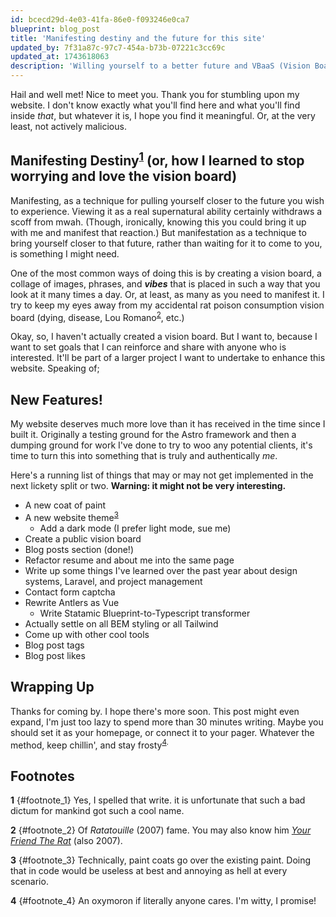 ```yaml
---
id: bcecd29d-4e03-41fa-86e0-f093246e0ca7
blueprint: blog_post
title: 'Manifesting destiny and the future for this site'
updated_by: 7f31a87c-97c7-454a-b73b-07221c3cc69c
updated_at: 1743618063
description: 'Willing yourself to a better future and VBaaS (Vision Boards as a Service).'
---
```

Hail and well met! Nice to meet you. Thank you for stumbling upon my website. I don't know exactly what you'll find here and what you'll find inside _that_, but whatever it is, I hope you find it meaningful. Or, at the very least, not actively malicious.

## Manifesting Destiny<sup>[1](#footnote_1)</sup> (or, how I learned to stop worrying and love the vision board)

Manifesting, as a technique for pulling yourself closer to the future you wish to experience. Viewing it as a real supernatural ability certainly withdraws a scoff from mwah. (Though, ironically, knowing this you could bring it up with me and manifest that reaction.) But manifestation as a technique to bring yourself closer to that future, rather than waiting for it to come to you, is something I might need.

One of the most common ways of doing this is by creating a vision board, a collage of images, phrases, and _**vibes**_ that is placed in such a way that you look at it many times a day. Or, at least, as many as you need to manifest it. I try to keep my eyes away from my accidental rat poison consumption vision board (dying, disease, Lou Romano<sup>[2](#footnote_2)</sup>, etc.)

Okay, so, I haven't actually created a vision board. But I want to, because I want to set goals that I can reinforce and share with anyone who is interested. It'll be part of a larger project I want to undertake to enhance this website. Speaking of;

## New Features!

My website deserves much more love than it has received in the time since I built it. Originally a testing ground for the Astro framework and then a dumping ground for work I've done to try to woo any potential clients, it's time to turn this into something that is truly and authentically _me_.

Here's a running list of things that may or may not get implemented in the next lickety split or two. **Warning: it might not be very interesting.**

- A new coat of paint
- A new website theme<sup>[3](#footnote_3)</sup>
  - Add a dark mode (I prefer light mode, sue me)
- Create a public vision board
- Blog posts section (done!)
- Refactor resume and about me into the same page
- Write up some things I've learned over the past year about design systems, Laravel, and project management
- Contact form captcha
- Rewrite Antlers as Vue
  - Write Statamic Blueprint-to-Typescript transformer
- Actually settle on all BEM styling or all Tailwind
- Come up with other cool tools
- Blog post tags
- Blog post likes

## Wrapping Up

Thanks for coming by. I hope there's more soon. This post might even expand, I'm just too lazy to spend more than 30 minutes writing. Maybe you should set it as your homepage, or connect it to your pager. Whatever the method, keep chillin', and stay frosty<sup>[4](#footnote_4).

## Footnotes

**1** {#footnote_1} Yes, I spelled that write. it is unfortunate that such a bad dictum for mankind got such a cool name.
  
**2** {#footnote_2} Of _Ratatouille_ (2007) fame. You may also know him _[Your Friend The Rat](https://www.imdb.com/title/tt1134859/)_ (also 2007).
  
**3** {#footnote_3} Technically, paint coats go over the existing paint. Doing that in code would be useless at best and annoying as hell at every scenario.
  
**4** {#footnote_4} An oxymoron if literally anyone cares. I'm witty, I promise!